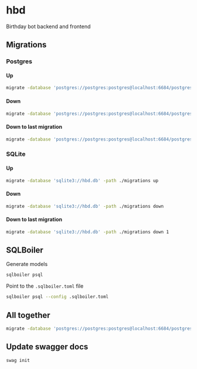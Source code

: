 # hbd

Birthday bot backend and frontend

## Migrations

### Postgres

#### Up

```bash
migrate -database 'postgres://postgres:postgres@localhost:6684/postgres?sslmode=disable' -path ./migrations up
```

#### Down

```bash
migrate -database 'postgres://postgres:postgres@localhost:6684/postgres?sslmode=disable' -path ./migrations down
```

#### Down to last migration

```bash
migrate -database 'postgres://postgres:postgres@localhost:6684/postgres?sslmode=disable' -path ./migrations down 1
```

### SQLite

#### Up

```bash
migrate -database 'sqlite3://hbd.db' -path ./migrations up
```

#### Down

```bash
migrate -database 'sqlite3://hbd.db' -path ./migrations down
```

#### Down to last migration

```bash
migrate -database 'sqlite3://hbd.db' -path ./migrations down 1
```



## SQLBoiler

Generate models

```bash
sqlboiler psql
```

Point to the `.sqlboiler.toml` file

```bash
sqlboiler psql --config .sqlboiler.toml
```

## All together

```bash
migrate -database 'postgres://postgres:postgres@localhost:6684/postgres?sslmode=disable' -path ./migrations down && migrate -database 'postgres://postgres:postgres@localhost:6684/postgres?sslmode=disable' -path ./migrations up && sqlboiler psql --config .sqlboiler.toml && air
```

## Update swagger docs

```bash
swag init
```
